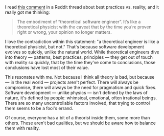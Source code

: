 I read [this comment](https://www.reddit.com/r/PHP/comments/1i2k4ja/start_with_dx/m7fh3yy/) in a Reddit thread about best practices vs. reality, and it really got me thinking:

> The embodiment of “theoretical software engineer”. It’s like a theoretical physicist with the caveat that by the time you’re proven right or wrong, your opinion no longer matters.

I love the contradiction within this statement: "a theoretical engineer is like a theoretical physicist, but not." That's because software development evolves so quickly, unlike the natural world. While theoretical engineers dive into theory — patterns, best practices, principles — they get out of touch with reality so quickly, that by the time they've come to conclusions, those conclusions have lost most of their value.

This resonates with me. Not because I think all theory is bad, but because — in the real world — projects aren't perfect. There will always be compromise, there will always be the need for pragmatism and quick fixes. Software development — unlike physics — isn't defined by the laws of nature, it's defined by people: whimsical, emotional, often irrational beings. There are so many uncontrollable factors involved, that trying to control them seems to be a fool's errand.

Of course, everyone has a bit of a theorist inside them, some more than others. These aren't bad qualities, but we should be aware how to balance them with reality.